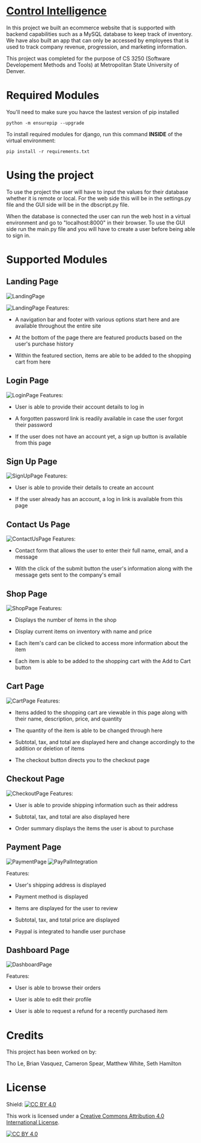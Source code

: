 # [Control Intelligence](http://www.ctrlintel.shop/)

In this project we built an ecommerce website that is supported with backend capabilities such as a MySQL database to keep track of inventory. We have also built an app that can only be accessed by employees that is used to track company revenue, progression, and marketing information. 

This project was completed for the purpose of CS 3250 (Software Developement Methods and Tools) at Metropolitan State University of Denver.

# Required Modules

You'll need to make sure you havce the lastest version of pip installed

```
python -m ensurepip --upgrade
```

To install required modules for django, run this command **INSIDE** of the virtual environment:

```
pip install -r requirements.txt
```



# Using the project

To use the project the user will have to input the values for their database whether it is remote or local. 
For the web side this will be in the settings.py file and the GUI side will be in the dbscript.py file.

When the database is connected the user can run the web host in a virtual environment and go to "localhost:8000" in their browser.
To use the GUI side run the main.py file and you will have to create a user before being able to sign in.

# Supported Modules
## Landing Page


![LandingPage](frontend_files/ci_project/static/images/RM_LandingPage.png)

![LandingPage](frontend_files/ci_project/static/images/RM_LandingPage_FeaturedItems.png)
Features: 

* A navigation bar and footer with various options start here and are available throughout the entire site

* At the bottom of the page there are featured products based on the user's purchase history

* Within the featured section, items are able to be added to the shopping cart from here 


## Login Page
![LoginPage](frontend_files/ci_project/static/images/RM_LoginPage.png)
Features: 

* User is able to provide their account details to log in

* A forgotten password link is readily available in case the user forgot their password

* If the user does not have an account yet, a sign up button is available from this page


## Sign Up Page
![SignUpPage](frontend_files/ci_project/static/images/RM_RegisterPage.png)
Features: 

* User is able to provide their details to create an account

* If the user already has an account, a log in link is available from this page

## Contact Us Page
![ContactUsPage](frontend_files/ci_project/static/images/RM_ContactUsPage.png)
Features: 

* Contact form that allows the user to enter their full name, email, and a message

* With the click of the submit button the user's information along with the message gets sent to the company's email

## Shop Page
![ShopPage](frontend_files/ci_project/static/images/RM_ShopPage.png)
Features: 

* Displays the number of items in the shop

* Display current items on inventory with name and price

* Each item's card can be clicked to access more information about the item

* Each item is able to be added to the shopping cart with the Add to Cart button

## Cart Page
![CartPage](frontend_files/ci_project/static/images/RM_CartPage.png)
Features: 

* Items added to the shopping cart are viewable in this page along with their name, description, price, and quantity

* The quantity of the item is able to be changed through here

* Subtotal, tax, and total are displayed here and change accordingly to the addition or deletion of items

* The checkout button directs you to the checkout page

## Checkout Page
![CheckoutPage](frontend_files/ci_project/static/images/RM_CheckoutPage.png)
Features:

* User is able to provide shipping information such as their address

* Subtotal, tax, and total are also displayed here

* Order summary displays the items the user is about to purchase

## Payment Page
![PaymentPage](frontend_files/ci_project/static/images/RM_PaymentPage.png)
![PayPalIntegration](frontend_files/ci_project/static/images/RM_Payment_PayPalIntegration.png)


Features:

* User's shipping address is displayed

* Payment method is displayed

* Items are displayed for the user to review

* Subtotal, tax, and total price are displayed

* Paypal is integrated to handle user purchase


## Dashboard Page
![DashboardPage](frontend_files/ci_project/static/images/RM_Dashboard.png)

Features:

* User is able to browse their orders

* User is able to edit their profile

* User is able to request a refund for a recently purchased item


# Credits

This project has been worked on by:

Tho Le, Brian Vasquez, Cameron Spear, Matthew White, Seth Hamilton

# License

Shield: [![CC BY 4.0][cc-by-shield]][cc-by]

This work is licensed under a
[Creative Commons Attribution 4.0 International License][cc-by].

[![CC BY 4.0][cc-by-image]][cc-by]

[cc-by]: http://creativecommons.org/licenses/by/4.0/
[cc-by-image]: https://i.creativecommons.org/l/by/4.0/88x31.png
[cc-by-shield]: https://img.shields.io/badge/License-CC%20BY%204.0-lightgrey.svg

